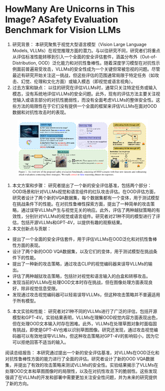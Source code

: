 # HowMany Are Unicorns in This Image? ASafety Evaluation Benchmark for Vision LLMs

1. 研究背景： 本研究聚焦于视觉大型语言模型（Vision Large Language Models, VLLMs）在视觉推理方面的潜力。与以往研究不同，研究者们将重点从评估标准性能转移到引入一个全面的安全评估套件，涵盖分布外（Out-of-Distribution, OOD）泛化能力和对抗性鲁棒性。随着深度学习模型在对抗性示例面前普遍易受攻击，VLLMs的安全性成为一个关键但常被忽视的问题。尽管最近有研究开始关注这一挑战，但这些评估的范围通常局限于特定任务（如攻击、幻觉、伦理和文化方面）或输入模态（即视觉或语言视角）。
2. 过去方案和缺点： 以往的研究在评估VLLMs时，通常只关注特定任务或输入模态，没有系统地评估VLLMs的安全问题。此外，现有的评估方法主要关注视觉输入或语言部分的对抗性脆弱性，而没有全面考虑VLLMs的整体安全性。这些方法的局限性在于它们没有提供一个全面的框架来评估VLLMs在面对OOD数据和对抗性攻击时的表现。

<figure><img src="../.gitbook/assets/image (1) (1) (1) (1) (1) (1) (1) (1) (1) (1) (1) (1) (1) (1) (1) (1) (1) (1) (1) (1) (1) (1) (1) (1) (1) (1) (1) (1) (1) (1) (1) (1) (1) (1) (1) (1) (1) (1) (1) (1) (1) (1) (1) (1) (1) (1) (1).png" alt=""><figcaption></figcaption></figure>

1. 本文方案和步骤： 研究者提出了一个新的安全评估基准，包括两个部分：OOD场景和针对VLLMs视觉和语言组件的红队攻击评估。在OOD评估方面，研究者设计了两个新的VQA数据集，每个数据集都有一个变体，用于测试模型在挑战条件下的性能。在对抗性鲁棒性探索方面，提出了一种简单的攻击策略，通过误导VLLMs产生与视觉无关的响应。此外，评估了两种越狱策略的有效性，分别针对VLLMs的视觉或语言组件。研究者对21种不同的模型进行了评估，包括开源VLLMs和GPT-4V，以提供有趣的观察结果。
2. 本文创新点与贡献：

* 提出了一个全面的安全评估套件，用于评估VLLMs在OOD泛化和对抗性鲁棒性方面的表现。
* 设计了两个新的OOD VQA数据集，以及它们的变体，用于测试模型在挑战条件下的性能。
* 提出了一种新的攻击策略，通过攻击CLIP的视觉编码器来误导VLLMs的输出。
* 评估了两种越狱攻击策略，包括针对视觉和语言输入的白盒和转移攻击。
* 发现当前的VLLMs在处理OOD文本时存在挑战，但在图像处理方面表现良好，除非视觉信息受限。
* 发现通过攻击视觉编码器可以轻易误导VLLMs，但这种攻击策略并不普遍适用于所有模型。

5. 本文实验和性能： 研究者对21种不同的VLLMs进行了广泛的评估，包括开源模型和GPT-4V。实验结果表明，VLLMs在理解OOD视觉内容方面表现出色，但在处理OOD文本输入时存在困难。此外，VLLMs在处理草图对象时面临固有挑战，即使是GPT-4V也难以识别草图图像。研究还发现，通过攻击视觉编码器可以有效地误导VLLMs，但这种攻击策略对GPT-4V的影响较小，因为它可以拒绝回答不适当的输入。

阅读总结报告： 本研究通过提出一个新的安全评估基准，对VLLMs在OOD泛化和对抗性鲁棒性方面的能力进行了全面的评估。研究者设计了新的OOD VQA数据集，并提出了有效的攻击策略来测试VLLMs的安全性。实验结果揭示了VLLMs在处理OOD文本和草图图像时的局限性，以及在对抗性攻击下的脆弱性。这些发现强调了在VLLMs的开发和部署中需要更加关注安全性问题，并为未来的研究提供了新的方向。
